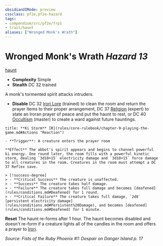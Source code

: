 ```yaml
---
obsidianUIMode: preview
cssclass: pf2e,pf2e-hazard
tags:
- compendium/src/pf2e/frp1
- trait/haunt
aliases: ["Wronged Monk's Wrath"]
---
```

# Wronged Monk's Wrath *Hazard 13*  
[haunt](haunt.md "Haunt Hazard Trait")  

- **Complexity** Simple
- **Stealth** DC 32 trained  

A monk's tormented spirit attacks intruders.

- **Disable** DC 32 [Irori Lore](skills.md#Lore) (trained) to clean the room and return the prayer items to their proper arrangement, DC 37 [Religion](skills.md#Religion) (expert) to state an Iroran prayer of peace and put the haunt to rest, or DC 40 [Occultism](skills.md#Occultism) (master) to create a ward against future hauntings.  

```ad-embed-ability
title: **Ki Storm** [R](rules/core-rulebook/chapter-9-playing-the-game.md#Actions "Reaction")

- **Trigger**: A creature enters the prayer room

**Effect** The abbot's spirit appears and begins to channel powerful ki energy. One round later, the room fills with a powerful kinetic storm, dealing `3d10+15` electricity damage and `3d10+15` force damage to all creatures in the room. Creatures in the room must attempt a DC 37 Reflex save.

> [!success-degree] 
> - **Critical Success** The creature is unaffected.
> - **Success** The creature takes half damage.
> - **Failure** The creature takes full damage and becomes [deafened](rules/conditions.md#Deafened) for 1 round.
> - **Critical Failure** The creature takes full damage, `2d8` [persistent electricity damage](rules/conditions.md#Persistent%20Damage), and becomes [deafened](rules/conditions.md#Deafened) for 1 minute.
```

**Reset** The haunt re-forms after 1 hour. The haunt becomes disabled and doesn't re-form if a creature lights all of the candles in the room and offers a prayer to [Irori](irori.md).  

*Source: Fists of the Ruby Phoenix #1: Despair on Danger Island p. 17*
